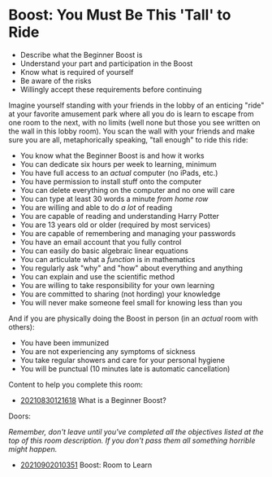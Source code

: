 # Boost: You Must Be This 'Tall' to Ride

* Describe what the Beginner Boost is
* Understand your part and participation in the Boost
* Know what is required of yourself
* Be aware of the risks
* Willingly accept these requirements before continuing

Imagine yourself standing with your friends in the lobby of an enticing
"ride" at your favorite amusement park where all you do is learn to
escape from one room to the next, with no limits (well none but those
you see written on the wall in this lobby room). You scan the wall with
your friends and make sure you are all, metaphorically speaking, "tall
enough" to ride this ride:

* You know what the Beginner Boost is and how it works
* You can dedicate six hours per week to learning, minimum
* You have full access to an *actual* computer (no iPads, etc.)
* You have permission to install stuff onto the computer
* You can delete everything on the computer and no one will care
* You can type at least 30 words a minute *from home row*
* You are willing and able to do *a lot* of reading
* You are capable of reading and understanding Harry Potter
* You are 13 years old or older (required by most services)
* You are capable of remembering and managing your passwords
* You have an email account that you fully control
* You can easily do basic algebraic linear equations
* You can articulate what a *function* is in mathematics
* You regularly ask "why" and "how" about everything and anything
* You can explain and use the scientific method
* You are willing to take responsibility for your own learning
* You are committed to sharing (not hording) your knowledge
* You will never make someone feel small for knowing less than you

And if you are physically doing the Boost in person (in an *actual*
room with others):

* You have been immunized
* You are not experiencing any symptoms of sickness
* You take regular showers and care for your personal hygiene
* You will be punctual (10 minutes late is automatic cancellation)

Content to help you complete this room:

* [20210830121618](/20210830121618/) What is a Beginner Boost?

Doors:

*Remember, don't leave until you've completed all the objectives listed
at the top of this room description. If you don't pass them all
something horrible might happen.*

* [20210902010351](/20210902010351/) Boost: Room to Learn
